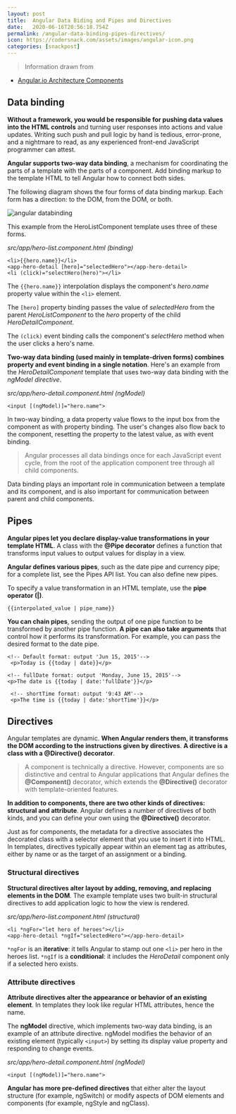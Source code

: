 ```yaml
---
layout: post
title:  Angular Data Biding and Pipes and Directives
date:   2020-06-16T20:56:18.754Z
permalink: /angular-data-binding-pipes-directives/
icon: https://codersnack.com/assets/images/angular-icon.png
categories: [snackpost]
---
```


> Information drawn from 
- [Angular.io Architecture Components](https://angular.io/guide/architecture-components)

## Data binding

**Without a framework, you would be responsible for pushing data values into the HTML controls** and turning user responses into actions and value updates. Writing such push and pull logic by hand is tedious, error-prone, and a nightmare to read, as any experienced front-end JavaScript programmer can attest.

**Angular supports two-way data binding**, a mechanism for coordinating the parts of a template with the parts of a component. Add binding markup to the template HTML to tell Angular how to connect both sides.

The following diagram shows the four forms of data binding markup. Each form has a direction: to the DOM, from the DOM, or both.

![angular databinding](https://codersnack.com/assets/images/angular-databinding.png)

This example from the HeroListComponent template uses three of these forms.

*src/app/hero-list.component.html (binding)*
```
<li>{{hero.name}}</li>
<app-hero-detail [hero]="selectedHero"></app-hero-detail>
<li (click)="selectHero(hero)"></li>
```

The ``` {{hero.name}} ``` interpolation displays the component's *hero.name* property value within the ``` <li> ``` element.

The ```[hero]``` property binding passes the value of *selectedHero* from the parent *HeroListComponent* to the *hero* property of the child *HeroDetailComponent*.

The ```(click)``` event binding calls the component's *selectHero* method when the user clicks a hero's name.

**Two-way data binding (used mainly in template-driven forms) combines property and event binding in a single notation**. Here's an example from the *HeroDetailComponent* template that uses two-way data binding with the *ngModel directive*.

*src/app/hero-detail.component.html (ngModel)*
```
<input [(ngModel)]="hero.name">
```
In two-way binding, a data property value flows to the input box from the component as with property binding. The user's changes also flow back to the component, resetting the property to the latest value, as with event binding.

> Angular processes all data bindings once for each JavaScript event cycle, from the root of the application component tree through all child components.


Data binding plays an important role in communication between a template and its component, and is also important for communication between parent and child components.

## Pipes

**Angular pipes let you declare display-value transformations in your template HTML**. A class with the **@Pipe decorator** defines a function that transforms input values to output values for display in a view.

**Angular defines various pipes**, such as the date pipe and currency pipe; for a complete list, see the Pipes API list. You can also define new pipes.

To specify a value transformation in an HTML template, use the **pipe operator (|)**.
```
{{interpolated_value | pipe_name}}
```

**You can chain pipes**, sending the output of one pipe function to be transformed by another pipe function. **A pipe can also take arguments** that control how it performs its transformation. For example, you can pass the desired format to the date pipe.

```
<!-- Default format: output 'Jun 15, 2015'-->
 <p>Today is {{today | date}}</p>

<!-- fullDate format: output 'Monday, June 15, 2015'-->
<p>The date is {{today | date:'fullDate'}}</p>

 <!-- shortTime format: output '9:43 AM'-->
 <p>The time is {{today | date:'shortTime'}}</p>
```

## Directives

Angular templates are dynamic. **When Angular renders them, it transforms the DOM according to the instructions given by directives**. **A directive is a class with a @Directive() decorator**.

> A component is technically a directive. However, components are so distinctive and central to Angular applications that Angular defines the **@Component()** decorator, which extends the **@Directive()** decorator with template-oriented features.

**In addition to components, there are two other kinds of directives: structural and attribute**. Angular defines a number of directives of both kinds, and you can define your own using the **@Directive()** decorator.

Just as for components, the metadata for a directive associates the decorated class with a selector element that you use to insert it into HTML. In templates, directives typically appear within an element tag as attributes, either by name or as the target of an assignment or a binding.

### Structural directives

**Structural directives alter layout by adding, removing, and replacing elements in the DOM**. The example template uses two built-in structural directives to add application logic to how the view is rendered.

*src/app/hero-list.component.html (structural)*
```
<li *ngFor="let hero of heroes"></li>
<app-hero-detail *ngIf="selectedHero"></app-hero-detail>
```

``` *ngFor ``` is an **iterative**:  it tells Angular to stamp out one ``` <li> ``` per hero in the heroes list.
``` *ngIf ``` is a **conditional**: it includes the *HeroDetail* component only if a selected hero exists.

### Attribute directives

**Attribute directives alter the appearance or behavior of an existing element**. In templates they look like regular HTML attributes, hence the name.

The **ngModel** directive, which implements two-way data binding, is an example of an attribute directive. ngModel modifies the behavior of an existing element (typically ```<input>```) by setting its display value property and responding to change events.

*src/app/hero-detail.component.html (ngModel)*
```
<input [(ngModel)]="hero.name">
```
**Angular has more pre-defined directives** that either alter the layout structure (for example, ngSwitch) or modify aspects of DOM elements and components (for example, ngStyle and ngClass).


